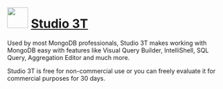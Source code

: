# <img src="https://cdn.rawgit.com/brunoyb/chocolatey-packages/ef3e7280d17af850e074ec9c47629076719b81dc/studio3t/icon.png" width="48" height="48" /> [Studio 3T](https://chocolatey.org/packages/studio3t)


Used by most MongoDB professionals, Studio 3T makes working with MongoDB easy with features like Visual Query Builder, IntelliShell, SQL Query, Aggregation Editor and much more.

Studio 3T is free for non-commercial use or you can freely evaluate it for commercial purposes for 30 days.
